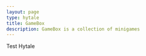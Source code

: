 ```yaml
---
layout: page
type: hytale
title: GameBox
description: GameBox is a collection of minigames
---
```

Test Hytale